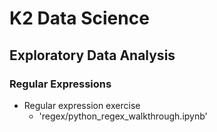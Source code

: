 # K2 Data Science
## Exploratory Data Analysis
### Regular Expressions

* Regular expression exercise
  - 'regex/python_regex_walkthrough.ipynb'
